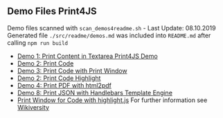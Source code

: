  
## Demo Files Print4JS
Demo files scanned with `scan_demos4readme.sh` - Last Update: 08.10.2019
Generated file `./src/readme/demos.md` was included into `README.md` after calling `npm run build` 
* [Demo 1: Print Content in Textarea
Print4JS Demo](https://niebert.gitlab.io/print4js/demo1_load_into_textarea.html)
* [Demo 2: Print Code](https://niebert.gitlab.io/print4js/demo2_print_code.html)
* [Demo 3: Print Code with Print Window ](https://niebert.gitlab.io/print4js/demo3_print_win_code.html)
* [Demo 2: Print Code Highlight](https://niebert.gitlab.io/print4js/demo5_print_code_highlight.html)
* [Demo 4: Print PDF with html2pdf](https://niebert.gitlab.io/print4js/demo6_print_html2pdf.html)
* [Demo 8: Print JSON with Handlebars Template Engine](https://niebert.gitlab.io/print4js/demo8_print_json4handlebars.html)
* [Print Window for Code with highlight.js](https://niebert.gitlab.io/print4js/print_win_code.html)
For further information see [Wikiversity](https://en.wikiversity.org/wiki/AppLSAC)
 
